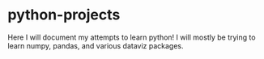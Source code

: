 # python-projects
Here I will document my attempts to learn python! I will mostly be trying to learn numpy, pandas, and various dataviz packages.
